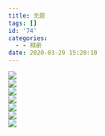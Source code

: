 ```yaml
---
title: 无题
tags: []
id: '74'
categories:
  - - 相册
date: 2020-03-29 15:20:10
---
```


![](https://images.gitbook.cn/19761d40-718d-11ea-bf44-ef79e0369ea9)  
![](https://images.gitbook.cn/735cf220-718d-11ea-ab1a-832c54b4f266)  
![](https://images.gitbook.cn/6cf3b5e0-718d-11ea-b76f-3b9120f55521)  
![](https://images.gitbook.cn/857c1350-718d-11ea-af73-378397689c85)  
![](https://images.gitbook.cn/893a7ae0-718d-11ea-af73-378397689c85)  
![](https://images.gitbook.cn/8c389fb0-718d-11ea-97af-c3b20af12573)  
![](https://images.gitbook.cn/90f98320-718d-11ea-ab1a-832c54b4f266)